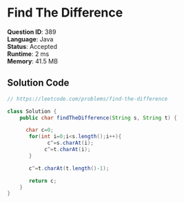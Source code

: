 # Find The Difference

**Question ID**: 389  
**Language**: Java  
**Status**: Accepted  
**Runtime**: 2 ms  
**Memory**: 41.5 MB  

## Solution Code
```java
// https://leetcode.com/problems/find-the-difference

class Solution {
    public char findTheDifference(String s, String t) {

      char c=0;
       for(int i=0;i<s.length();i++){
             c^=s.charAt(i);
            c^=t.charAt(i);
       }

       c^=t.charAt(t.length()-1);

       return c;
    }
}
```
